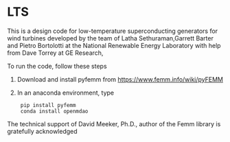 # LTS
This is a design code for low-temperature superconducting generators for wind turbines developed by the team of Latha Sethuraman,Garrett Barter and Pietro Bortolotti at the National Renewable Energy Laboratory with help from Dave Torrey at GE Research, 

To run the code, follow these steps

1. Download and install pyfemm from https://www.femm.info/wiki/pyFEMM
2. In an anaconda environment, type 

        pip install pyfemm
        conda install openmdao

The technical support of David Meeker, Ph.D., author of the Femm library is gratefully acknowledged
